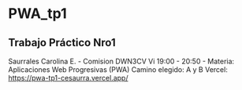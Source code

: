 # PWA_tp1
## Trabajo Práctico Nro1
Saurrales Carolina E. - Comision DWN3CV Vi 19:00 - 20:50 - Materia: Aplicaciones Web Progresivas (PWA)
Camino elegido: A y B
Vercel: https://pwa-tp1-cesaurra.vercel.app/
